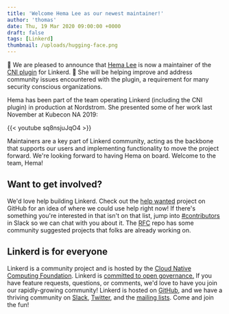 ```yaml
---
title: 'Welcome Hema Lee as our newest maintainer!'
author: 'thomas'
date: Thu, 19 Mar 2020 09:00:00 +0000
draft: false
tags: [Linkerd]
thumbnail: /uploads/hugging-face.png
---
```


🎉 We are pleased to announce that [Hema Lee](https://github.com/hemakl) is now
a maintainer of the [CNI plugin](https://linkerd.io/2/features/cni/)
for Linkerd. 🎉 She will be helping improve and address community issues
encountered with the plugin, a requirement for many security conscious
organizations.

Hema has been part of the team operating Linkerd (including the CNI plugin) in
production at Nordstrom. She presented some of her work last November at Kubecon
NA 2019:

{{< youtube sq8nsjuJqO4 >}}

Maintainers are a key part of Linkerd community, acting as the backbone that
supports our users and implementing functionality to move the project forward.
We're looking forward to having Hema on board. Welcome to the team, Hema!

## Want to get involved?

We'd love help building Linkerd. Check out the [help
wanted](https://github.com/orgs/linkerd/projects/25) project on GitHub for an
idea of where we could use help right now! If there's something you're
interested in that isn't on that list, jump into
[#contributors](https://slack.linkerd.io) in Slack so we can chat with you about
it. The [RFC](https://github.com/linkerd/rfc) repo has some community suggested
projects that folks are already working on.

## Linkerd is for everyone

Linkerd is a community project and is hosted by the [Cloud Native Computing
Foundation](https://cncf.io/). Linkerd is [committed to open
governance.](https://linkerd.io/2019/10/03/linkerds-commitment-to-open-governance/)
If you have feature requests, questions, or comments, we'd love to have you
join our rapidly-growing community! Linkerd is hosted on
[GitHub](https://github.com/linkerd/), and we have a thriving community on
[Slack](https://slack.linkerd.io/), [Twitter](https://twitter.com/linkerd), and
the [mailing lists](https://linkerd.io/2/get-involved/). Come and join the fun!
